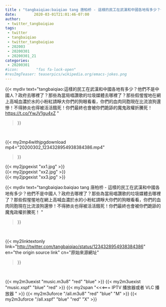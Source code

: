 ```yaml
---
title : "tangbaiqiao:baiqiao tang 唐柏桥 - 這樣的民工在武漢和中國各地有多少？他們不是中國人？政府去哪裡了？那些為當局唱讚歌的垃圾媒體去哪裡了？那些假惺惺地在網上高喊血濃於水的小粉紅請睜大你們的狗眼看看，你們的血肉同胞現在比流浪狗還慘！不得肺炎也得被活活餓死！你們最終也會被你們跪舔的魔鬼政權折騰死！ "
date:        2020-03-01T21:01:46-07:00
author:
 - twitter_tangbaiqiao
tags:
 - twitter
 - tangbaiqiao
 - twitter_tangbaiqiao
 - 202003
 - 20200301
 - 20200301_21
categories:
 - 20200301
#icon:        "fas fa-lock-open"
#resImgTeaser: teaserpics/wikipedia.org/emacs-jokes.png
---
```


{{< mydiv text="tangbaiqiao:這樣的民工在武漢和中國各地有多少？他們不是中國人？政府去哪裡了？那些為當局唱讚歌的垃圾媒體去哪裡了？那些假惺惺地在網上高喊血濃於水的小粉紅請睜大你們的狗眼看看，你們的血肉同胞現在比流浪狗還慘！不得肺炎也得被活活餓死！你們最終也會被你們跪舔的魔鬼政權折騰死！ https://t.co/YwJV1gu4xZ "
>}}
<br>


{{< my2mp4withjpgdownload mp4="20200302_1234328954938384386.mp4"
>}}

{{< my2jpgexist "xx1.jpg" >}}<br>
{{< my2jpgexist "xx2.jpg" >}}<br>
{{< my2jpgexist "xx3.jpg" >}}<br>



{{< mydiv text="tangbaiqiao:baiqiao tang 唐柏桥 - 這樣的民工在武漢和中國各地有多少？他們不是中國人？政府去哪裡了？那些為當局唱讚歌的垃圾媒體去哪裡了？那些假惺惺地在網上高喊血濃於水的小粉紅請睜大你們的狗眼看看，你們的血肉同胞現在比流浪狗還慘！不得肺炎也得被活活餓死！你們最終也會被你們跪舔的魔鬼政權折騰死！ "
>}}
<br>

{{< my2linktextonly link="http://twitter.com/tangbaiqiao/status/1234328954938384386"
en="the origin source link" cn="原始來源網址"
>}}


<br>

{{< my2m3uexist "music.m3u8" "red"  "blue" >}} {{< my2m3uexist "music.xspf" "blue" "red"  >}} {{< my2span "<<<=== IPTV 播放器或者 VLC 播放器 " >}} {{< my2m3uforce "/all.m3u8" "red"  "blue" "M" >}} {{< my2m3uforce "/all.xspf" "blue" "red"  "X" >}} 
